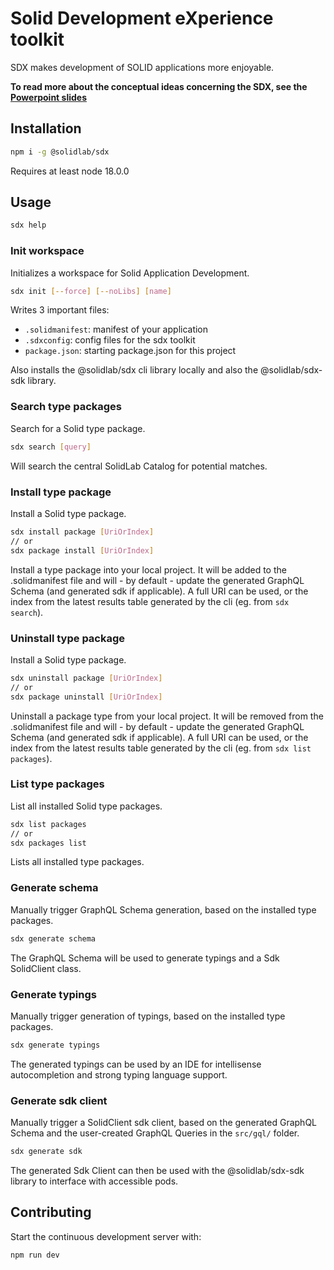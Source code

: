 # Solid Development eXperience toolkit

SDX makes development of SOLID applications more enjoyable.

**To read more about the conceptual ideas concerning the SDX, see the [Powerpoint slides](https://github.com/SolidLabResearch/sdx/raw/main/.assets/sdk_sdx_concept.pptx)**

## Installation

```bash
npm i -g @solidlab/sdx
```

Requires at least node 18.0.0

## Usage

```bash
sdx help
```

### Init workspace

Initializes a workspace for Solid Application Development.

```bash
sdx init [--force] [--noLibs] [name]
```
Writes 3 important files:

* `.solidmanifest`: manifest of your application
* `.sdxconfig`: config files for the sdx toolkit
* `package.json`: starting package.json for this project

Also installs the @solidlab/sdx cli library locally and also the @solidlab/sdx-sdk library.

### Search type packages

Search for a Solid type package.

```bash
sdx search [query]
```

Will search the central SolidLab Catalog for potential matches.

### Install type package

Install a Solid type package.

```bash
sdx install package [UriOrIndex]
// or
sdx package install [UriOrIndex]
```

Install a type package into your local project. It will be added to the .solidmanifest file and will - by default - update the generated GraphQL Schema (and generated sdk if applicable).
A full URI can be used, or the index from the latest results table generated by the cli (eg. from `sdx search`).

### Uninstall type package

Install a Solid type package.

```bash
sdx uninstall package [UriOrIndex]
// or
sdx package uninstall [UriOrIndex]
```

Uninstall a package type from your local project. It will be removed from the .solidmanifest file and will - by default - update the generated GraphQL Schema (and generated sdk if applicable).
A full URI can be used, or the index from the latest results table generated by the cli (eg. from `sdx list packages`).

### List type packages

List all installed Solid type packages.

```bash
sdx list packages
// or
sdx packages list
```

Lists all installed type packages.

### Generate schema

Manually trigger GraphQL Schema generation, based on the installed type packages.

```bash
sdx generate schema
```

The GraphQL Schema will be used to generate typings and a Sdk SolidClient class.

### Generate typings

Manually trigger generation of typings, based on the installed type packages.

```bash
sdx generate typings
```

The generated typings can be used by an IDE for intellisense autocompletion and strong typing language support.


### Generate sdk client

Manually trigger a SolidClient sdk client, based on the generated GraphQL Schema and the user-created GraphQL Queries in the `src/gql/` folder.

```bash
sdx generate sdk
```

The generated Sdk Client can then be used with the @solidlab/sdx-sdk library to interface with accessible pods.


## Contributing

Start the continuous development server with:

```bash
npm run dev
```
